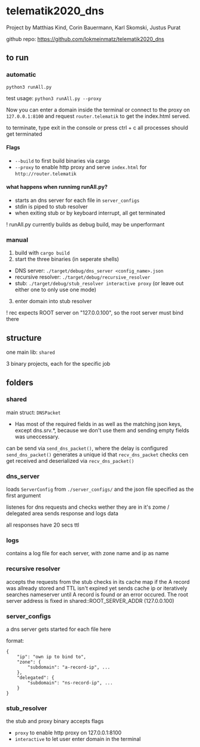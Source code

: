 # telematik2020_dns

Project by Matthias Kind, Corin Bauermann, Karl Skomski, Justus Purat

github repo: https://github.com/lokmeinmatz/telematik2020_dns

## to run

### automatic
`python3 runAll.py`

test usage: `python3 runAll.py --proxy`

Now you can enter a domain inside the terminal or connect to the proxy
on `127.0.0.1:8100` and request `router.telematik` to get the index.html served.

to terminate, type exit in the console or press ctrl + c
all processes should get terminated

#### Flags
- `--build` to first build binaries via cargo
- `--proxy` to enable http proxy and serve `index.html` for `http://router.telematik`


#### what happens when runnimg runAll.py?
- starts an dns server for each file in `server_configs`
- stdin is piped to stub resolver
- when exiting stub or by keyboard interrupt, all get terminated

! runAll.py currently builds as debug build, may be unperformant

### manual
1. build with `cargo build`
2. start the three binaries (in seperate shells)
 - DNS server: `./target/debug/dns_server <config_name>.json`
 - recursive resolver: `./target/debug/recursive_resolver`
 - stub: `./target/debug/stub_resolver interactive proxy` (or leave out either one to only use one mode)
3. enter domain into stub resolver

! rec expects ROOT server on "127.0.0.100", so the root server must bind there

## structure

one main lib: `shared`

3 binary projects, each for the specific job

## folders

### shared

main struct: `DNSPacket`

- Has most of the required fields in as well as the matching json keys, except dns.srv.*, because we don't use them and sending empty fields was uneccessary.

can be send via `send_dns_packet()`, where the delay is configured
`send_dns_packet()` generates a unique id that `recv_dns_packet` checks
cen get received and deserialized via `recv_dns_packet()`

### dns_server

loads `ServerConfig` from `./server_configs/` and the json file specified as the first argument

listenes for dns requests and checks wether they are in it's zome / delegated area
sends response and logs data

all responses have 20 secs ttl

### logs
contains a log file for each server, with zone name and ip as name

### recursive resolver

accepts the requests from the stub
checks in its cache map if the A record was allready stored and TTL isn't expired yet
sends cache ip or iteratively searches nameserver until A record is found or an error occured.
The root server address is fixed in shared::ROOT_SERVER_ADDR (127.0.0.100)

### server_configs

a dns server gets started for each file here

format:

```
{
    "ip": "own ip to bind to",
    "zone": {
        "subdomain": "a-record-ip", ...
    },
    "delegated": {
        "subdomain": "ns-record-ip", ...
    }
}
```


### stub_resolver

the stub and proxy binary
accepts flags
- `proxy` to enable http proxy on 127.0.0.1:8100
- `interactive` to let user enter domain in the terminal